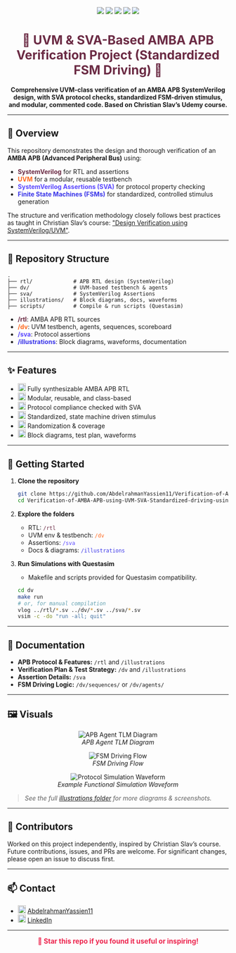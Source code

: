 <p align="center">
  <img src="https://img.shields.io/badge/SystemVerilog-6B2B44?style=for-the-badge&logo=systemverilog&logoColor=white" />
  <img src="https://img.shields.io/badge/UVM-FF6A21?style=for-the-badge&logo=uvm&logoColor=white" />
  <img src="https://img.shields.io/badge/SVA-5A47FF?style=for-the-badge&logo=sva&logoColor=white" />
  <img src="https://img.shields.io/badge/FSMs-3B36E9?style=for-the-badge&logo=gnu&logoColor=white" />
  <img src="https://img.shields.io/badge/Questasim-008080?style=for-the-badge&logo=mentor&logoColor=white" />
</p>

<h1 align="center" style="color:#6B2B44;">🔎 UVM & SVA-Based AMBA APB Verification Project (Standardized FSM Driving) 🔎</h1>

<p align="center">
  <b>Comprehensive UVM-class verification of an AMBA APB SystemVerilog design, with SVA protocol checks, standardized FSM-driven stimulus, and modular, commented code. Based on Christian Slav’s Udemy course.</b>
</p>

---

## 🎨 Overview

This repository demonstrates the design and thorough verification of an **AMBA APB (Advanced Peripheral Bus)** using:
- <span style="color:#6B2B44"><b>SystemVerilog</b></span> for RTL and assertions
- <span style="color:#FF6A21"><b>UVM</b></span> for a modular, reusable testbench
- <span style="color:#5A47FF"><b>SystemVerilog Assertions (SVA)</b></span> for protocol property checking
- <span style="color:#3B36E9"><b>Finite State Machines (FSMs)</b></span> for standardized, controlled stimulus generation

The structure and verification methodology closely follows best practices as taught in Christian Slav’s course: ["Design Verification using SystemVerilog/UVM"](https://www.udemy.com/course/design-verification-using-systemverilog-uvm/).

---

## 📁 Repository Structure

```
.
├── rtl/             # APB RTL design (SystemVerilog)
├── dv/              # UVM-based testbench & agents
├── sva/             # SystemVerilog Assertions
├── illustrations/   # Block diagrams, docs, waveforms
├── scripts/         # Compile & run scripts (Questasim)
```

- <span style="color:#6B2B44"><b>/rtl</b></span>: AMBA APB RTL sources
- <span style="color:#FF6A21"><b>/dv</b></span>: UVM testbench, agents, sequences, scoreboard
- <span style="color:#5A47FF"><b>/sva</b></span>: Protocol assertions
- <span style="color:#3B36E9"><b>/illustrations</b></span>: Block diagrams, waveforms, documentation

---

## ✨ Features

- <img src="https://img.shields.io/badge/APB%20RTL-6B2B44?style=flat-square" height="18"/> Fully synthesizable AMBA APB RTL
- <img src="https://img.shields.io/badge/UVM%20Testbench-FF6A21?style=flat-square" height="18"/> Modular, reusable, and class-based
- <img src="https://img.shields.io/badge/SVA%20Assertions-5A47FF?style=flat-square" height="18"/> Protocol compliance checked with SVA
- <img src="https://img.shields.io/badge/FSM%20Driving-3B36E9?style=flat-square" height="18"/> Standardized, state machine driven stimulus
- <img src="https://img.shields.io/badge/Constrained%20Random-ED254E?style=flat-square" height="18"/> Randomization & coverage
- <img src="https://img.shields.io/badge/Documentation-3B36E9?style=flat-square" height="18"/> Block diagrams, test plan, waveforms

---

## 🚀 Getting Started

1. **Clone the repository**
   ```sh
   git clone https://github.com/AbdelrahmanYassien11/Verification-of-AMBA-APB-using-UVM-SVA-Standardized-driving-using-FSMs.git
   cd Verification-of-AMBA-APB-using-UVM-SVA-Standardized-driving-using-FSMs
   ```

2. **Explore the folders**
   - RTL: <span style="color:#6B2B44">`/rtl`</span>
   - UVM env & testbench: <span style="color:#FF6A21">`/dv`</span>
   - Assertions: <span style="color:#5A47FF">`/sva`</span>
   - Docs & diagrams: <span style="color:#3B36E9">`/illustrations`</span>

3. **Run Simulations with Questasim**
   - Makefile and scripts provided for Questasim compatibility.
   ```sh
   cd dv
   make run
   # or, for manual compilation
   vlog ../rtl/*.sv ../dv/*.sv ../sva/*.sv
   vsim -c -do "run -all; quit"
   ```

---

## 📖 Documentation

- **APB Protocol & Features:** `/rtl` and `/illustrations`
- **Verification Plan & Test Strategy:** `/dv` and `/illustrations`
- **Assertion Details:** `/sva`
- **FSM Driving Logic:** `/dv/sequences/` or `/dv/agents/`

---

## 🖼️ Visuals

<p align="center">
  <img src="illustrations/apb_agent_tlm_diagram.png" alt="APB Agent TLM Diagram"><br>
  <i>APB Agent TLM Diagram</i>
</p>

<p align="center">
  <img src="illustrations/fsm_driving_flow.png" alt="FSM Driving Flow"><br>
  <i>FSM Driving Flow</i>
</p>

<p align="center">
  <img src="illustrations/protocol_waveform.png" alt="Protocol Simulation Waveform"><br>
  <i>Example Functional Simulation Waveform</i>
</p>

> _See the full [illustrations folder](./illustrations) for more diagrams & screenshots._

---

## 🤝 Contributors

Worked on this project independently, inspired by Christian Slav’s course.  
Future contributions, issues, and PRs are welcome. For significant changes, please open an issue to discuss first.

---

## 📫 Contact

- <img src="https://img.shields.io/badge/GitHub-AbdelrahmanYassien11-6B2B44?style=flat-square&logo=github&logoColor=white" height="18"/> [AbdelrahmanYassien11](https://github.com/AbdelrahmanYassien11)
- <img src="https://img.shields.io/badge/LinkedIn-Abdelrahman%20Mohamad%20Yassien-AA1745?style=flat-square&logo=linkedin&logoColor=white" height="18"/> [LinkedIn](https://www.linkedin.com/in/abdelrahman-mohamad-yassien/)

---

<p align="center" style="color:#ED254E; font-size:1.1em;">
  <b>🌟 Star this repo if you found it useful or inspiring!</b>
</p>